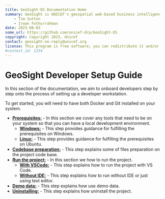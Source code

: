 ```yaml
---
title: GeoSight-OS Documentation Home 
summary: GeoSight is UNICEF's geospatial web-based business intelligence platform.
    - Tim Sutton
    - Irwan Fathurrahman
date: 2023-08-03
some_url: https://github.com/unicef-drp/GeoSight-OS
copyright: Copyright 2023, Unicef
contact: geosight-no-reply@unicef.org
license: This program is free software; you can redistribute it and/or modify it under the terms of the GNU Affero General Public License as published by the Free Software Foundation; either version 3 of the License, or (at your option) any later version.
#context_id: 1234
---
```


# GeoSight Developer Setup Guide

In this section of the documentation, we aim to onboard developers step by step onto the process of setting up a developer workstation.

To get started, you will need to have both Docker and Git installed on your system.
 

* **[Prerequisites:](./prerequisites.md)** - In this section we cover any tools that need to be on your system so that you can have a local development environment.
  * **[Windows:](./os-windows.md)** - This step provides guidance for fulfilling the prerequisites on Windows.
  * **[Linux:](./os-linux.md)** - This step provides guidance for fulfilling the prerequisites on Ubuntu.
* **[Codebase preparation:](./code-preparation.md)** - This step explains some of files preparation on the project code base.
* **[Run the project:](./run.md)** - In this section we how to run the project.
  * **[With VSCode:](./run-with-vscode.md)** - This step explains how to run the project with VS Code.
  * **[Without IDE:](./run-without-ide.md)** - This step explains how to run without IDE or just using text editor.
* **[Demo data:](./demo-data.md)** - This step explains how use demo data.
* **[Uninstalling:](./removing.md)** - This step explains how uninstall the project.